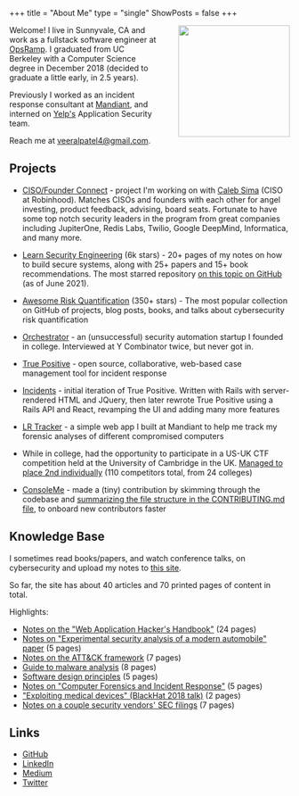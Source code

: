 +++
title = "About Me"
type = "single"
ShowPosts = false
+++

<img src="/images/me.jpg" style="height: 200px; float: right; margin-left: 40px" />

Welcome! I live in Sunnyvale, CA and work as a fullstack software engineer at [OpsRamp](https://opsramp.com). I graduated from UC Berkeley with a Computer Science degree in December 2018 (decided to graduate a little early, in 2.5 years).

Previously I worked as an incident response consultant at [Mandiant](https://www.fireeye.com/mandiant.html), and interned on [Yelp's](https://yelp.com) Application Security team.

Reach me at [veeralpatel4@gmail.com](mailto:veeralpatel4@gmail.com).

## Projects

- [CISO/Founder Connect](http://connect.securityfounders.org/) - project I'm working on with [Caleb Sima](https://www.linkedin.com/in/calebsima) (CISO at Robinhood). Matches CISOs and founders with each other for angel investing, product feedback, advising, board seats. Fortunate to have some top notch security leaders in the program from great companies including JupiterOne, Redis Labs, Twilio, Google DeepMind, Informatica, and many more.

- [Learn Security Engineering](https://github.com/veeral-patel/learn-security-engineering) (6k stars) - 20+ pages of my notes on how to build secure systems, along with 25+ papers and 15+ book recommendations. The most starred repository [on this topic on GitHub](https://github.com/topics/security-engineering) (as of June 2021).

- [Awesome Risk Quantification](https://github.com/veeral-patel/awesome-risk-quantification) (350+ stars) - The most popular collection on GitHub of projects, blog posts, books, and talks about cybersecurity risk quantification

- [Orchestrator](http://web.archive.org/web/20181211032349/http://getorchestrator.com/) - an (unsuccessful) security automation startup I founded in college. Interviewed at Y Combinator twice, but never got in.

- [True Positive](https://github.com/veeral-patel/true-positive) - open source, collaborative, web-based case management tool for incident response

- [Incidents](https://github.com/veeral-patel/incidents) - initial iteration of True Positive. Written with Rails with server-rendered HTML and JQuery, then later rewrote True Positive using a Rails API and React, revamping the UI and adding many more features

- [LR Tracker](https://github.com/veeral-patel/lr_tracker) - a simple web app I built at Mandiant to help me track my forensic analyses of different compromised computers

- While in college, had the opportunity to participate in a US-UK CTF competition held at the University of Cambridge in the UK. [Managed to place 2nd individually](https://sa.berkeley.edu/news/2017/10/13/cal-sophomore-veeral-patel-places-2nd-cyber-security-competition) (110 competitors total, from 24 colleges)

- [ConsoleMe](http://github.com/netflix/consoleme) - made a (tiny) contribution by skimming through the codebase and [summarizing the file structure in the CONTRIBUTING.md file](https://github.com/Netflix/consoleme/blob/master/CONTRIBUTING.md), to onboard new contributors faster

## Knowledge Base

I sometimes read books/papers, and watch conference talks, on cybersecurity
and upload my notes to [this site](https://knowledgebase.veeral-patel.com/).

So far, the site has about 40 articles and 70 printed pages of content in total.

Highlights:

<ul>
    <li>
        <a href="https://knowledgebase.veeral-patel.com/security%20engineering/web-app-hackers-handbook/">
        Notes on the "Web Application Hacker's Handbook"</a>
        (24 pages)
    </li>
    <li>
        <a href="https://knowledgebase.veeral-patel.com/non-traditional%20hacking/security-analysis-of-a-car/">Notes on "Experimental security analysis of a modern automobile"
        paper</a>
        (5 pages)
    </li>
    <li>
        <a href="https://knowledgebase.veeral-patel.com/dfir/att&amp;ck/">Notes on the ATT&amp;CK framework</a>
        (7 pages)
    </li>
    <li>
        <a href="https://knowledgebase.veeral-patel.com/malware%20analysis/malware-analysis-guide/">Guide to malware analysis</a>
        (8 pages)
    </li>
    <li>
        <a href="https://knowledgebase.veeral-patel.com/software%20engineering/software-design-principles/">Software design principles</a>
        (5 pages)
    </li>
    <li>
        <a href="https://knowledgebase.veeral-patel.com/dfir/computer-forensics-and-ir/">Notes on "Computer Forensics and Incident Response"</a>
        (5 pages)
    </li>
    <li>
        <a href="https://knowledgebase.veeral-patel.com/non-traditional%20hacking/exploiting-medical-devices/">"Exploiting medical devices" (BlackHat 2018 talk)</a>
        (2 pages)
    </li>
    <li>
        <a href="https://knowledgebase.veeral-patel.com/corporate%20security/security-market/">Notes on a couple security vendors' SEC filings</a>
        (7 pages)
    </li>
</ul>

## Links

- [GitHub](http://github.com/veeral-patel)
- [LinkedIn](https://www.linkedin.com/in/veeral-patel-6b6730132/)
- [Medium](https://medium.com/@veeralpatel)
- [Twitter](https://twitter.com/veeralpatel44)
